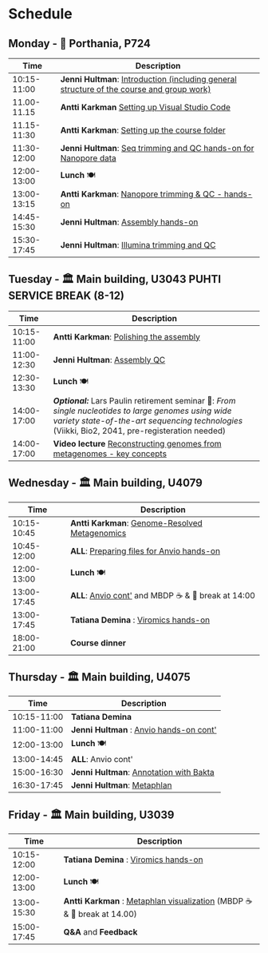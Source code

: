 # Schedule

## Monday - :office: Porthania, P724
| Time | Description|
| --- | --- |
| 10:15-11:00 | **Jenni Hultman**: [Introduction (including general structure of the course and group work)](../Lectures/MBDP_MG_introduction_2022.pdf)|
| 11.00-11.15 | **Antti Karkman**  [Setting up Visual Studio Code](README.md#connecting-to-puhti-with-visual-studio-code)
| 11.15-11:30 | **Antti Karkman**: [Setting up the course folder](README.md#setting-up-the-course-folders) |
| 11:30-12:00 | **Jenni Hultman**: [Seq trimming and QC hands-on for Nanopore data](QC_filtering.pdf) |
| 12:00-13:00 | **Lunch** :plate_with_cutlery: |
| 13:00-13:15 | **Antti Karkman**: [Nanopore trimming & QC - hands-on](README.md#qc-and-trimming-for-nanopore-reads) |
| 14:45-15:30 | **Jenni Hultman**: [Assembly hands-on](README.md#metagenomic-assembly-with-metaflye) |
| 15:30-17:45 | **Jenni Hultman**: [Illumina trimming and QC](README.md#qc-and-trimming-for-illumina-reads) |

## Tuesday - :classical_building: Main building, U3043 PUHTI SERVICE BREAK (8-12)
| Time | Description |
| --- | --- |
| 10:15-11:00 | **Antti Karkman**: [Polishing the assembly](README.md#polishing-long-read-assembly-with-short-read-data)|
| 11:00-12:30 | **Jenni Hultman**: [Assembly QC](README.md#assembly-qc)|
| 12:30-13:30 | **Lunch** :plate_with_cutlery: |
| 14:00-17:00 | _**Optional:**_ Lars Paulin retirement seminar :birthday:: _From single nucleotides to large genomes using wide variety state-of-the-art sequencing technologies_ (Viikki, Bio2, 2041, pre-registeration needed)|
| 14:00-17:00 | **Video lecture** [Reconstructing genomes from metagenomes - key concepts](https://youtu.be/RjNdHGK4ruo)|


## Wednesday - :classical_building: Main building, U4079
| Time | Description |
| --- | --- |
| 10:15-10:45 | **Antti Karkman**: [Genome-Resolved Metagenomics](../Lectures/genome-resolved-metagenomics.pdf)|
| 10:45-12:00 | **ALL**: [Preparing files for Anvio hands-on](README.md#genome-resolved-metagenomics-with-anvio) |
| 12:00-13:00 | **Lunch** :plate_with_cutlery: |
| 13:00-17:45 | **ALL**: [Anvio cont'](README.md#genome-resolved-metagenomics-with-anvio) and MBDP :coffee: & :apple: break at 14:00|
| 13:00-17:45 | **Tatiana Demina** : [Viromics hands-on](README.md#pangenomics-with-anvi'o) |
| 18:00-21:00 | **Course dinner** |


## Thursday - :classical_building: Main building, U4075
| Time | Description |
| --- | --- |
| 10:15-11:00 | **Tatiana Demina** |[Introduction to viromics](../Lectures/Pangenomics.pdf)|
| 11:00-11:00 | **Jenni Hultman** : [Anvio hands-on cont'](README.md#pangenomics-with-anvi'o) |
| 12:00-13:00 | **Lunch** :plate_with_cutlery: |
| 13:00-14:45 | **ALL**: Anvio cont' |
| 15:00-16:30 | **Jenni Hultman**: [Annotation with Bakta](README.md#Eliminate-contaminant-contigs-with-Kaiju)|
| 16:30-17:45 | **Jenni Hultman**: [Metaphlan](README.md#Eliminate-contaminant-contigs-with-Kaiju)|


## Friday - :classical_building: Main building, U3039
| Time | Description |
| --- | --- |
| 10:15-12:00 | **Tatiana Demina** : [Viromics hands-on](README.md#pangenomics-with-anvi'o) |
| 12:00-13:00 | **Lunch** :plate_with_cutlery: |
| 13:00-15:30 | **Antti Karkman** : [Metaphlan visualization](README.md#visualizing-metaphlan-results-with-r) (MBDP :coffee: & :apple: break at 14.00) |
| 15:00-17:45 | **Q&A** and  **Feedback**  |
